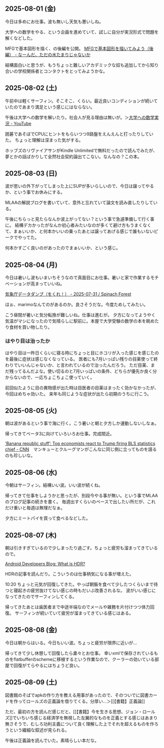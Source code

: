 ## 2025-08-01 (金)

今日は多めにお仕事。波も無いし天気も悪いしね。

大学への数学をやる、という企画を進めていて、試しに自分が実況形式で問題を解くなどした。

MFGで基本図形を描く、の後編を公開。 [MFGで基本図形を描いてみよう（後編） - なーんだ、ただの水たまりじゃないか](https://karino2.github.io/2025/08/01/draw_shape_on_MFG_part2.html)

結構面白いと思うが、もうちょっと難しいアカデミックな奴も追加してから知り合いの学校関係者とコンタクトをとってみようかな。

## 2025-08-02 (土)

午前中は軽くサーフィン。そこそこ、くらい。最近良いコンディションが続いていたのであまり満足という感じにはならない。

午後は大学への数学を解いたり。社会人が見る理由は無いが。＞[大学への数学実況 - YouTube](https://www.youtube.com/playlist?list=PLiN05oU54b6bDRz6UZvqNOj-X6SEvRhCU)

囲碁であそぼでCPUにヒントをもらいつつ9路盤をえんえんと打ったりしていた。
ちょっと理解は深まった気がする。

ホッブズのリヴァイアサンがKindle Unlimitedで無料だったので読んでみたが、夢とかの話ばかりして全然社会契約論出てこない。なんなの？この本。

## 2025-08-03 (日)

波が思いの外下がってしまった上にSUPが多いらしいので、今日は譲ってやるか、という事でお休みにする。

MLAAの解説ブログを書いていて、意外と忘れていて論文を読み直したりしている。

午後にちらっと見たらなんか波上がってない？という事で急遽準備して行く事に。
結構デカかったがなんか初心者みたいなのが多くて避け方もうまくなくて、まぁいいか、と何本かいいの乗ったあとは譲ってあげる感じで誰もいないピークでやってた。

何本かすごく良いのがあったのでまぁいいか、という感じ。

## 2025-08-04 (月)

今日は暑いし波もいまいちそうなので真面目にお仕事。暑いと家で作業するモチベーションが高まっていいね。

[気象庁データダンプ（をくれ！） - 2025-07-31 / Spinach Forest](https://records.dodgson.org/2025/07/31/give-me-data-jma/)

ほぉ、marimoなんてのがあるのか。良さそうだな。今度ためしてみたい。

こう昼間が暑いと気分転換が難しいね。仕事は進むが。
夕方になってようやく気温がマシになったので気晴らしに駅前に。本屋で大学受験の数学の本を眺めたり食材を買い物したり。

### はやり目は治ったか

はやり目は一昨日くらいに寝る時にちょっと目にホコリが入った感じを感じたのを最後に症状は感じなくなっている。
医者にも7月いっぱい残りの目薬使って終わりでいいんじゃないか、と言われているので治ったんだろう。
ただ目薬、まだ残ってるんだよな。使い切るのと7月いっぱいの条件、どちらが優先か良く分からないので、一応ちょこちょこ使っていく。

前回似たように目の異物感が出た時は目医者の目薬はまったく効かなかったが、今回はめちゃ効いた。
来年も同じような症状が出たら初期のうちに行こう。

## 2025-08-05 (火)

朝は波があるという事で海に行く。こう暑いと朝と夕方しか運動しないしなぁ。

帰ってきてベータ3に向けていろいろお仕事。完成間近。

[‘Banana republic stuff’: Top economists react to Trump firing BLS statistics chief - CNN](https://edition.cnn.com/2025/08/04/Tv/video/amanpour-bianna-golodryga-trump-fire-bls-statistics-chief-paul-krugman-greg-mankiw)　マンキューとクルーグマンがこんなに同じ側に立ってものを語るのも珍しいな。

## 2025-08-06 (水)

今朝はサーフィン。結構いい波。いい波が続くね。

帰ってきて仕事をしようかと思ったが、別段今やる事が無い。という事でMLAAのブログ記事の続きを書く。
毎週出すくらいのペースで出したい所だが、これだけ重いと毎週は無理だなぁ。

夕方にミートパイを買って食べるなどした。

## 2025-08-07 (木)

朝は引きすぎているので少しまったり過ごす。ちょっと疲労も溜まってきているので。

[Android Developers Blog: What is HDR?](https://android-developers.googleblog.com/2025/08/what-is-hdr.html)

HDRの記事を読んだり。こういうのは仕事柄気になる事が増えた。

10:20 ちょっと元気が回復してきた。やっぱ朝飯を食べて少したつくらいまで待つと寝起きの疲労抜けてない感じの時もだいぶ改善されるな。
波がいい感じになってきたのでサーフィンしてくる。

帰ってきたあとは歯医者まで中途半端なのでメールや雑務を片付けつつ体力回復。
サーフィンが続いていて疲労が溜まってきている感じはある。

## 2025-08-08 (金)

今日は朝からはいる。今日もいい波。ちょっと疲労が限界に近いが…

帰ってきて少し休憩して回復したら粛々とお仕事。
幸いxmlで保存されているものをflatbufferのschemeに移植するという作業なので、クーラーの効いている部屋で回復がてらやるにはちょうど良い。

## 2025-08-09 (土)

図書館のそばでapkの作り方を教える用事があったので、そのついでに図書カードを作ってロールズの正義論を借りてくる。分厚い…＞[[【書籍】正義論]]

ただ、最初の方を読んだ感じだと、[[【書籍】今を生きる思想、ジョン・ロールズ]]でいちいち感じる経済学を無視した左翼的なものを正義とする感じはあまり無さそうで、むしろ功利主義について良く理解した上でそれを超えるものを作ろうという繊細な叙述が見られる。

午後は正義論を読んでいた。素晴らしい本だな。
